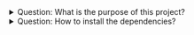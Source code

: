 <details>
  <summary>Question: What is the purpose of this project?</summary>
  
  **Answer:** This project aims to create a comprehensive web application using the MERN stack. The goal is to integrate modern web development techniques and practices to build a scalable, maintainable, and user-friendly application.
  
</details>

<details>
  <summary>Question: How to install the dependencies?</summary>
  
  **Answer:** You can install the dependencies by running the following command:
  
  ```bash
  npm install

